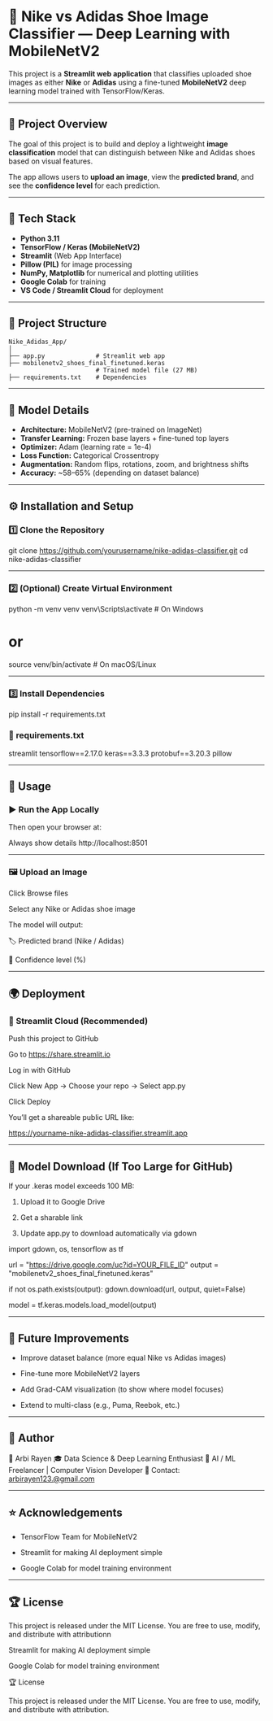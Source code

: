 # 👟 Nike vs Adidas Shoe Image Classifier — Deep Learning with MobileNetV2

This project is a **Streamlit web application** that classifies uploaded shoe images as either **Nike** or **Adidas** using a fine-tuned **MobileNetV2** deep learning model trained with TensorFlow/Keras.

---

## 🚀 Project Overview

The goal of this project is to build and deploy a lightweight **image classification** model that can distinguish between Nike and Adidas shoes based on visual features.

The app allows users to **upload an image**, view the **predicted brand**, and see the **confidence level** for each prediction.

---

## 🧠 Tech Stack

- **Python 3.11**
- **TensorFlow / Keras (MobileNetV2)**
- **Streamlit** (Web App Interface)
- **Pillow (PIL)** for image processing
- **NumPy, Matplotlib** for numerical and plotting utilities
- **Google Colab** for training
- **VS Code / Streamlit Cloud** for deployment

---

## 🧩 Project Structure
```
Nike_Adidas_App/
│
├── app.py              # Streamlit web app
├── mobilenetv2_shoes_final_finetuned.keras
                        # Trained model file (27 MB)
├── requirements.txt    # Dependencies
```
---

## 🧪 Model Details

- **Architecture:** MobileNetV2 (pre-trained on ImageNet)
- **Transfer Learning:** Frozen base layers + fine-tuned top layers
- **Optimizer:** Adam (learning rate = 1e-4)
- **Loss Function:** Categorical Crossentropy
- **Augmentation:** Random flips, rotations, zoom, and brightness shifts
- **Accuracy:** ~58–65% (depending on dataset balance)

---

## ⚙️ Installation and Setup

### 1️⃣ Clone the Repository  

git clone https://github.com/yourusername/nike-adidas-classifier.git
cd nike-adidas-classifier

---

### 2️⃣ (Optional) Create Virtual Environment

python -m venv venv
venv\\Scripts\\activate  # On Windows
# or
source venv/bin/activate  # On macOS/Linux

---
### 3️⃣ Install Dependencies
pip install -r requirements.txt

### 🧰 requirements.txt

streamlit
tensorflow==2.17.0
keras==3.3.3
protobuf==3.20.3
pillow
 
 ---
 
## 🎯 Usage
### ▶️ Run the App Locally

Then open your browser at:

Always show details
http://localhost:8501

--- 
### 🖼️ Upload an Image

Click Browse files

Select any Nike or Adidas shoe image

The model will output:

🏷️ Predicted brand (Nike / Adidas)

🔢 Confidence level (%)
 
---

## 🌍 Deployment

### 🚢 Streamlit Cloud (Recommended)

Push this project to GitHub

Go to https://share.streamlit.io

Log in with GitHub

Click New App → Choose your repo → Select app.py

Click Deploy

You’ll get a shareable public URL like:

https://yourname-nike-adidas-classifier.streamlit.app

---

## 🧱 Model Download (If Too Large for GitHub)

If your .keras model exceeds 100 MB:

1. Upload it to Google Drive

2. Get a sharable link

3. Update app.py to download automatically via gdown


import gdown, os, tensorflow as tf

url = "https://drive.google.com/uc?id=YOUR_FILE_ID"
output = "mobilenetv2_shoes_final_finetuned.keras"

if not os.path.exists(output):
    gdown.download(url, output, quiet=False)

model = tf.keras.models.load_model(output)

---

## 🧠 Future Improvements

* Improve dataset balance (more equal Nike vs Adidas images)

* Fine-tune more MobileNetV2 layers

* Add Grad-CAM visualization (to show where model focuses)

* Extend to multi-class (e.g., Puma, Reebok, etc.)

---

## 🏁 Author


👤 Arbi Rayen
🎓 Data Science & Deep Learning Enthusiast
💼 AI / ML Freelancer | Computer Vision Developer
📧 Contact: arbirayen123.@gmail.com

---

## ⭐ Acknowledgements

* TensorFlow Team for MobileNetV2

* Streamlit for making AI deployment simple

* Google Colab for model training environment

---

## 🏆 License

This project is released under the MIT License.
You are free to use, modify, and distribute with attributionn 

Streamlit for making AI deployment simple

Google Colab for model training environment

🏆 License

This project is released under the MIT License.
You are free to use, modify, and distribute with attribution.

